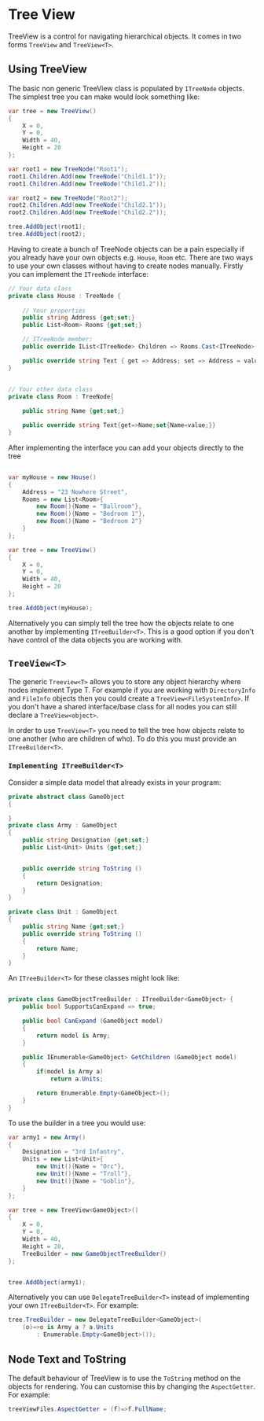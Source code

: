 # Tree View

TreeView is a control for navigating hierarchical objects.  It comes in two forms `TreeView` and `TreeView<T>`.  

## Using TreeView

The basic non generic TreeView class is populated by `ITreeNode` objects.  The simplest tree you can make would look something like:


```csharp
var tree = new TreeView()
{
    X = 0,
    Y = 0,
    Width = 40,
    Height = 20
};

var root1 = new TreeNode("Root1");
root1.Children.Add(new TreeNode("Child1.1"));
root1.Children.Add(new TreeNode("Child1.2"));

var root2 = new TreeNode("Root2");
root2.Children.Add(new TreeNode("Child2.1"));
root2.Children.Add(new TreeNode("Child2.2"));

tree.AddObject(root1);
tree.AddObject(root2);

```

Having to create a bunch of TreeNode objects can be a pain especially if you already have your own objects e.g. `House`, `Room` etc.  There are two ways to use your own classes without having to create nodes manually.  Firstly you can implement the `ITreeNode` interface:


```csharp
// Your data class
private class House : TreeNode {
		
    // Your properties
    public string Address {get;set;}
    public List<Room> Rooms {get;set;}

    // ITreeNode member:
	public override IList<ITreeNode> Children => Rooms.Cast<ITreeNode>().ToList();

	public override string Text { get => Address; set => Address = value; }
}


// Your other data class
private class Room : TreeNode{
           
    public string Name {get;set;}

	public override string Text{get=>Name;set{Name=value;}}
}
```

After implementing the interface you can add your objects directly to the tree

```csharp

var myHouse = new House()
{
    Address = "23 Nowhere Street",
    Rooms = new List<Room>{
        new Room(){Name = "Ballroom"},
        new Room(){Name = "Bedroom 1"},
        new Room(){Name = "Bedroom 2"}
    }
};

var tree = new TreeView()
{
    X = 0,
    Y = 0,
    Width = 40,
    Height = 20
};

tree.AddObject(myHouse);

```

Alternatively you can simply tell the tree how the objects relate to one another by implementing `ITreeBuilder<T>`.  This is a good option if you don't have control of the data objects you are working with.

## `TreeView<T>`

The generic `Treeview<T>` allows you to store any object hierarchy where nodes implement Type T.  For example if you are working with `DirectoryInfo` and `FileInfo` objects then you could create a `TreeView<FileSystemInfo>`.  If you don't have a shared interface/base class for all nodes you can still declare a `TreeView<object>`.

In order to use `TreeView<T>` you need to tell the tree how objects relate to one another (who are children of who).  To do this you must provide an `ITreeBuilder<T>`.


### `Implementing ITreeBuilder<T>`

Consider a simple data model that already exists in your program:

```csharp
private abstract class GameObject
{

}
private class Army : GameObject
{
    public string Designation {get;set;}
    public List<Unit> Units {get;set;}


    public override string ToString ()
    {
        return Designation;
    }
}

private class Unit : GameObject
{
    public string Name {get;set;}
    public override string ToString ()
    {
        return Name;
    }
}

```

An `ITreeBuilder<T>` for these classes might look like:

```csharp

private class GameObjectTreeBuilder : ITreeBuilder<GameObject> {
    public bool SupportsCanExpand => true;

    public bool CanExpand (GameObject model)
    {
        return model is Army;
    }

    public IEnumerable<GameObject> GetChildren (GameObject model)
    {
        if(model is Army a)
            return a.Units;

        return Enumerable.Empty<GameObject>();
    }
}
```

To use the builder in a tree you would use:

```csharp
var army1 = new Army()
{
    Designation = "3rd Infantry",
    Units = new List<Unit>{
        new Unit(){Name = "Orc"},
        new Unit(){Name = "Troll"},
        new Unit(){Name = "Goblin"},
    }
};

var tree = new TreeView<GameObject>()
{
    X = 0,
    Y = 0,
    Width = 40,
    Height = 20,
    TreeBuilder = new GameObjectTreeBuilder()
};


tree.AddObject(army1);
```

Alternatively you can use `DelegateTreeBuilder<T>` instead of implementing your own `ITreeBuilder<T>`.  For example:

```csharp
tree.TreeBuilder = new DelegateTreeBuilder<GameObject>(
    (o)=>o is Army a ? a.Units 
        : Enumerable.Empty<GameObject>());
```

## Node Text and ToString

The default behaviour of TreeView is to use the `ToString` method on the objects for rendering.  You can customise this by changing the `AspectGetter`.  For example:

```csharp
treeViewFiles.AspectGetter = (f)=>f.FullName;
```




